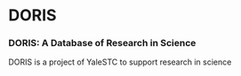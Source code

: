 DORIS
=====

### DORIS: A Database of Research in Science ###
DORIS is a project of YaleSTC to support research in science
